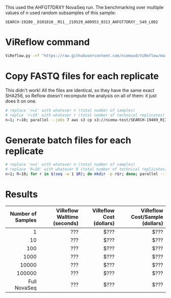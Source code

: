 This used the AHFGT7DRXY NovaSeq run. The benchmarking over multiple values of *n* used random subsamples of this sample:
```
SEARCH-19280__D101810__M11__210529_A00953_0313_AHFGT7DRXY__S49_L002
```

# ViReflow command

```bash
ViReflow.py -rf "https://raw.githubusercontent.com/niemasd/ViReflow/main/demo/NC_045512.2.fas" -rg "https://raw.githubusercontent.com/niemasd/ViReflow/main/demo/NC_045512.2.gff3" -p "https://raw.githubusercontent.com/niemasd/ViReflow/main/demo/sarscov2_v2_primers_swift.bed" -d OUTPUT_S3_DIR -mt 1 -id REPNUM -o REPNUM.rf R1_FASTQ_S3 R2_FASTQ_S3
```
# Copy FASTQ files for each replicate
This didn't work! All the files are identical, so they have the same exact SHA256, so Reflow doesn't recompute the analysis on all of them: it just does it on one.

```bash
# replace 'n=1' with whatever n (total number of samples)
# replce 'r=10' with whatever r (total number of technical replicates)
n=1; r=10; parallel --jobs 7 aws s3 cp s3://niema-test/SEARCH-19469_R{3}.fastq s3://niema-test/n$n/r{1}/n$n.r{1}.s{2}_R{3}.fastq ::: $(seq -w 1 $r) ::: $(seq -w 1 $n) ::: 1 2
```

# Generate batch files for each replicate

```bash
# replace 'n=1' with whatever n (total number of samples)
# replace 'R=10' with whatever R (total number of technical replicates)
n=1; R=10; for r in $(seq -w 1 $R); do mkdir -p r$r; done; parallel --jobs 7 ~/ViReflow/ViReflow.py -rf "https://raw.githubusercontent.com/niemasd/ViReflow/main/demo/NC_045512.2.fas" -rg "https://raw.githubusercontent.com/niemasd/ViReflow/main/demo/NC_045512.2.gff3" -p "https://raw.githubusercontent.com/niemasd/ViReflow/main/demo/sarscov2_v2_primers_swift.bed" -d s3://niema-test/n$n/r{1}/ -mt 1 -id n$n.r{1}.s{2} -o r{1}/n$n.r{1}.s{2}.rf s3://niema-test/n$n/r{1}/n$n.r{1}.s{2}_R1.fastq s3://niema-test/n$n/r{1}/n$n.r{1}.s{2}_R2.fastq ::: $(seq -w 1 $R) ::: $(seq -w 1 $n); parallel --jobs 7 ~/ViReflow/rf_batch.py -o n$n.r{1}.rf r{1}/*.rf ::: $(seq -w 1 $R)
```

# Results

| Number of Samples | ViReflow Walltime (seconds) | ViReflow Cost (dollars) | ViReflow Cost/Sample (dollars) |
| ----------------: | --------------------------: | ----------------------: | -----------------------------: |
|                 1 |                         ??? |                    $??? |                           $??? |
|                10 |                         ??? |                    $??? |                           $??? |
|               100 |                         ??? |                    $??? |                           $??? |
|              1000 |                         ??? |                    $??? |                           $??? |
|             10000 |                         ??? |                    $??? |                           $??? |
|            100000 |                         ??? |                    $??? |                           $??? |
|      Full NovaSeq |                         ??? |                    $??? |                           $??? |
